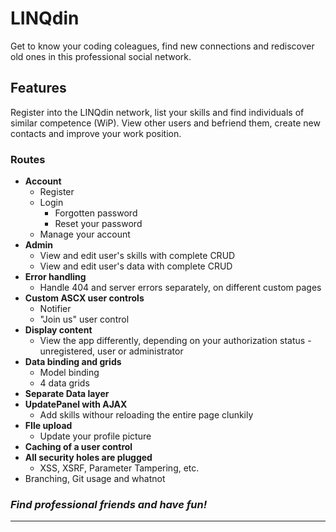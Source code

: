 # LINQdin
Get to know your coding coleagues, find new connections and rediscover old ones in this professional social network. 

## Features
Register into the LINQdin network, list your skills and find individuals of similar competence (WiP). 
View other users and befriend them, create new contacts and improve your work position.   

### Routes
* **Account**
  * Register
  * Login
    * Forgotten password
    * Reset your password
  * Manage your account
* **Admin**
  * View and edit user's skills with complete CRUD
  * View and edit user's data with complete CRUD
* **Error handling**
  * Handle 404 and server errors separately, on different custom pages
* **Custom ASCX user controls**
  * Notifier
  * "Join us" user control
* **Display content**
  * View the app differently, depending on your authorization status - unregistered, user or administrator
* **Data binding and grids**
  * Model binding
  * 4 data grids
* **Separate Data layer**
* **UpdatePanel with AJAX**
  * Add skills withour reloading the entire page clunkily
* **FIle upload**
    * Update your profile picture
* **Caching of a user control**
* **All security holes are plugged**
  * XSS, XSRF, Parameter Tampering, etc.
* Branching, Git usage and whatnot

### *Find professional friends and have fun!*
***